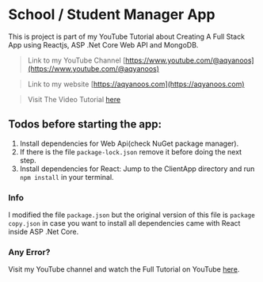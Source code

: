 # School / Student Manager App

This is project is part of my YouTube Tutorial about Creating A Full Stack App using Reactjs, ASP .Net Core Web API and MongoDB.


> Link to my YouTube Channel [https://www.youtube.com/@aqyanoos](https://www.youtube.com/@aqyanoos)

> Link to my website [https://aqyanoos.com](https://aqyanoos.com)

> Visit The Video Tutorial [here](https://youtu.be/YkLyu8bZwjc)


## Todos before starting the app:

1. Install dependencies for Web Api(check NuGet package manager).
2. If there is the file `package-lock.json` remove it before doing the next step.
3. Install dependencies for React: Jump to the ClientApp directory and run `npm install` in your terminal.

### Info

I modified the file `package.json` but the original version of this file is `package copy.json` in case you want to install all dependencies came with React inside ASP .Net Core.


### Any Error?

Visit my YouTube channel and watch the Full Tutorial on YouTube [here](https://youtu.be/YkLyu8bZwjc).




